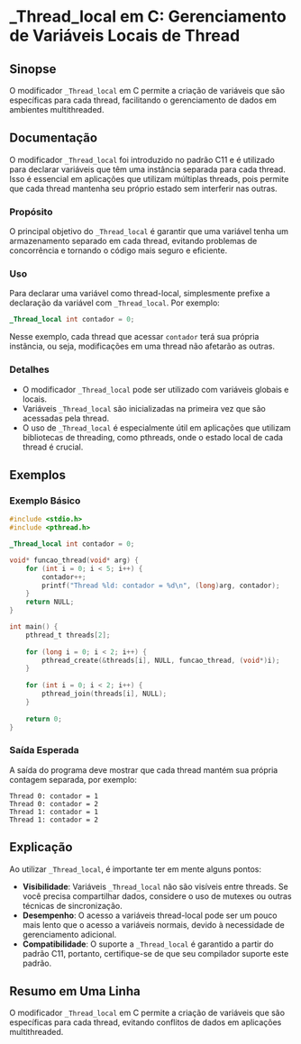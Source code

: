 <!--
Meta Description: # _Thread_local em C: Gerenciamento de Variáveis Locais de Thread ## Sinopse O modificador `_Thread_local` em C permite a criação de variáveis que são...
Meta Keywords: thread, _thread_local, que, contador, variáveis
-->

# _Thread_local em C: Gerenciamento de Variáveis Locais de Thread

## Sinopse
O modificador `_Thread_local` em C permite a criação de variáveis que são específicas para cada thread, facilitando o gerenciamento de dados em ambientes multithreaded.

## Documentação
O modificador `_Thread_local` foi introduzido no padrão C11 e é utilizado para declarar variáveis que têm uma instância separada para cada thread. Isso é essencial em aplicações que utilizam múltiplas threads, pois permite que cada thread mantenha seu próprio estado sem interferir nas outras.

### Propósito
O principal objetivo do `_Thread_local` é garantir que uma variável tenha um armazenamento separado em cada thread, evitando problemas de concorrência e tornando o código mais seguro e eficiente.

### Uso
Para declarar uma variável como thread-local, simplesmente prefixe a declaração da variável com `_Thread_local`. Por exemplo:

```c
_Thread_local int contador = 0;
```

Nesse exemplo, cada thread que acessar `contador` terá sua própria instância, ou seja, modificações em uma thread não afetarão as outras.

### Detalhes
- O modificador `_Thread_local` pode ser utilizado com variáveis globais e locais.
- Variáveis `_Thread_local` são inicializadas na primeira vez que são acessadas pela thread.
- O uso de `_Thread_local` é especialmente útil em aplicações que utilizam bibliotecas de threading, como pthreads, onde o estado local de cada thread é crucial.

## Exemplos
### Exemplo Básico
```c
#include <stdio.h>
#include <pthread.h>

_Thread_local int contador = 0;

void* funcao_thread(void* arg) {
    for (int i = 0; i < 5; i++) {
        contador++;
        printf("Thread %ld: contador = %d\n", (long)arg, contador);
    }
    return NULL;
}

int main() {
    pthread_t threads[2];
    
    for (long i = 0; i < 2; i++) {
        pthread_create(&threads[i], NULL, funcao_thread, (void*)i);
    }
    
    for (int i = 0; i < 2; i++) {
        pthread_join(threads[i], NULL);
    }
    
    return 0;
}
```

### Saída Esperada
A saída do programa deve mostrar que cada thread mantém sua própria contagem separada, por exemplo:
```
Thread 0: contador = 1
Thread 0: contador = 2
Thread 1: contador = 1
Thread 1: contador = 2
```

## Explicação
Ao utilizar `_Thread_local`, é importante ter em mente alguns pontos:

- **Visibilidade**: Variáveis `_Thread_local` não são visíveis entre threads. Se você precisa compartilhar dados, considere o uso de mutexes ou outras técnicas de sincronização.
- **Desempenho**: O acesso a variáveis thread-local pode ser um pouco mais lento que o acesso a variáveis normais, devido à necessidade de gerenciamento adicional.
- **Compatibilidade**: O suporte a `_Thread_local` é garantido a partir do padrão C11, portanto, certifique-se de que seu compilador suporte este padrão.

## Resumo em Uma Linha
O modificador `_Thread_local` em C permite a criação de variáveis que são específicas para cada thread, evitando conflitos de dados em aplicações multithreaded.